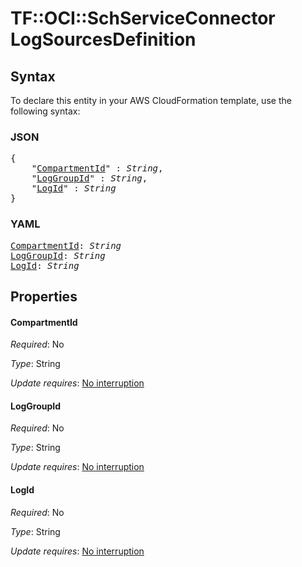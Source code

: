 # TF::OCI::SchServiceConnector LogSourcesDefinition

## Syntax

To declare this entity in your AWS CloudFormation template, use the following syntax:

### JSON

<pre>
{
    "<a href="#compartmentid" title="CompartmentId">CompartmentId</a>" : <i>String</i>,
    "<a href="#loggroupid" title="LogGroupId">LogGroupId</a>" : <i>String</i>,
    "<a href="#logid" title="LogId">LogId</a>" : <i>String</i>
}
</pre>

### YAML

<pre>
<a href="#compartmentid" title="CompartmentId">CompartmentId</a>: <i>String</i>
<a href="#loggroupid" title="LogGroupId">LogGroupId</a>: <i>String</i>
<a href="#logid" title="LogId">LogId</a>: <i>String</i>
</pre>

## Properties

#### CompartmentId

_Required_: No

_Type_: String

_Update requires_: [No interruption](https://docs.aws.amazon.com/AWSCloudFormation/latest/UserGuide/using-cfn-updating-stacks-update-behaviors.html#update-no-interrupt)

#### LogGroupId

_Required_: No

_Type_: String

_Update requires_: [No interruption](https://docs.aws.amazon.com/AWSCloudFormation/latest/UserGuide/using-cfn-updating-stacks-update-behaviors.html#update-no-interrupt)

#### LogId

_Required_: No

_Type_: String

_Update requires_: [No interruption](https://docs.aws.amazon.com/AWSCloudFormation/latest/UserGuide/using-cfn-updating-stacks-update-behaviors.html#update-no-interrupt)

